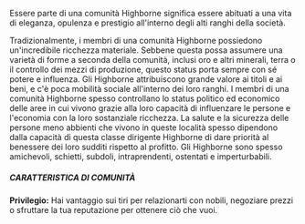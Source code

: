Essere parte di una comunità Highborne significa essere abituati a una vita di eleganza, opulenza e prestigio all'interno degli alti ranghi della società. 

Tradizionalmente, i membri di una comunità Highborne possiedono un'incredibile ricchezza materiale. Sebbene questa possa assumere una varietà di forme a seconda della comunità, inclusi oro e altri minerali, terra o il controllo dei mezzi di produzione, questo status porta sempre con sé potere e influenza. Gli Highborne attribuiscono grande valore ai titoli e ai beni, e c'è poca mobilità sociale all'interno dei loro ranghi. I membri di una comunità Highborne spesso controllano lo status politico ed economico delle aree in cui vivono grazie alla loro capacità di influenzare le persone e l'economia con la loro sostanziale ricchezza. La salute e la sicurezza delle persone meno abbienti che vivono in queste località spesso dipendono dalla capacità di questa classe dirigente Highborne di dare priorità al benessere dei loro sudditi rispetto al profitto. Gli Highborne sono spesso amichevoli, schietti, subdoli, intraprendenti, ostentati e imperturbabili.

##### CARATTERISTICA DI COMUNITÀ
**Privilegio:** Hai vantaggio sui tiri per relazionarti con nobili, negoziare prezzi o sfruttare la tua reputazione per ottenere ciò che vuoi.